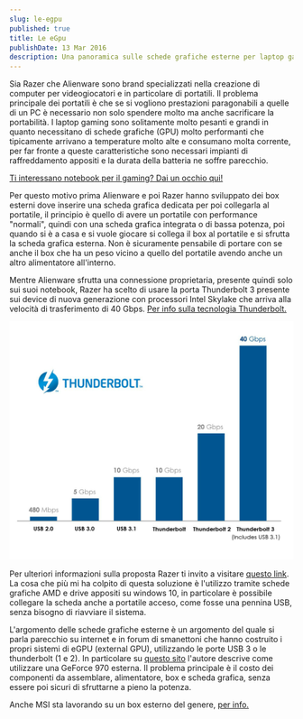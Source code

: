 ```yaml
---
slug: le-egpu
published: true
title: Le eGpu
publishDate: 13 Mar 2016
description: Una panoramica sulle schede grafiche esterne per laptop gaming
---
```


Sia Razer che Alienware sono brand specializzati nella creazione di computer per videogiocatori e in particolare di portatili. Il problema principale dei portatili è che se si vogliono prestazioni paragonabili a quelle di un PC è necessario non solo spendere molto ma anche sacrificare la portabilità. I laptop gaming sono solitamente molto pesanti e grandi in quanto necessitano di schede grafiche (GPU) molto performanti che tipicamente arrivano a temperature molto alte e consumano molta corrente, per far fronte a queste caratteristiche sono necessari impianti di raffreddamento appositi e la durata della batteria ne soffre parecchio.

<!--more-->

[Ti interessano notebook per il gaming? Dai un occhio qui!](http://www.amazon.it/s/ref=as_li_ss_tl?_encoding=UTF8&camp=3370&creative=24114&field-keywords=alienware&linkCode=ur2&rh=i%3Aaps%2Ck%3Aalienware&tag=giuseppefit-21&url=search-alias%3Daps)

Per questo motivo prima Alienware e poi Razer hanno sviluppato dei box esterni dove inserire una scheda grafica dedicata per poi collegarla al portatile, il principio è quello di avere un portatile con performance "normali", quindi con una scheda grafica integrata o di bassa potenza, poi quando si è a casa e si vuole giocare si collega il box al portatile e si sfrutta la scheda grafica esterna. Non è sicuramente pensabile di portare con se anche il box che ha un peso vicino a quello del portatile avendo anche un altro alimentatore all'interno.

Mentre Alienware sfrutta una connessione proprietaria, presente quindi solo sui suoi notebook, Razer ha scelto di usare la porta Thunderbolt 3 presente sui device di nuova generazione con processori Intel Skylake che arriva alla velocità di trasferimento di 40 Gbps. [Per info sulla tecnologia Thunderbolt.](https://thunderbolttechnology.net/blog/thunderbolt-3-usb-c-does-it-all)

![Thunderbolt speed](../assets/morespeed.jpg)

Per ulteriori informazioni sulla proposta Razer ti invito a visitare [questo link](http://www.tomshw.it/news/amd-xconnect-scheda-video-esterna-tramite-thunderbolt-3-75056).
La cosa che più mi ha colpito di questa soluzione è l'utilizzo tramite schede grafiche AMD e drive appositi su windows 10, in particolare è possibile collegare la scheda anche a portatile acceso, come fosse una pennina USB, senza bisogno di riavviare il sistema.

L'argomento delle schede grafiche esterne è un argomento del quale si parla parecchio su internet e in forum di smanettoni che hanno costruito i propri sistemi di eGPU (external GPU), utilizzando le porte USB 3 o le thunderbolt (1 e 2). In particolare su [questo sito](https://odd-one-out.serek.eu/thunderbolt-2-egpu-setup-using-akitio-thunder2/) l'autore descrive come utilizzare una GeForce 970 esterna. Il problema principale è il costo dei componenti da assemblare, alimentatore, box e scheda grafica, senza essere poi sicuri di sfruttarne a pieno la potenza.

Anche MSI sta lavorando su un box esterno del genere, [per info.](http://www.kitguru.net/components/graphic-cards/anton-shilov/msi-preps-external-graphics-solutions-with-thunderbolt-3-interface/)
